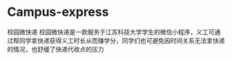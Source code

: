 # Campus-express
校园微快递
校园微快递是一款服务于江苏科技大学学生的微信小程序，义工可通过帮同学拿快递获得义工时长从而赚学分，同学们也可避免因时间关系无法拿快递的情况，也舒缓了快递代收点的压力
